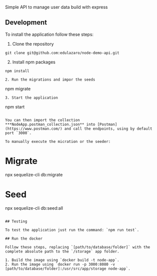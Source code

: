 Simple API to manage user data build with express

## Development

To install the application follow these steps:

1. Clone the repository
  ```
  git clone git@github.com:edulazaro/node-demo-api.git
  ```
2. Install npm packages
  ```
  npm install
  ```
  ```
2. Run the migrations and impor the seeds
  ```
  npm migrate
  ```
3. Start the application
  ```
  npm start
  ```

You can then import the collection ***NodeApp.postman_collection.json** into [Postman](https://www.postman.com/) and call the endpoints, using by default port `3000`.

To manually execute the micration or the seeder:

```
# Migrate
npx sequelize-cli db:migrate

# Seed
npx sequelize-cli db:seed:all
```

## Testing

To test the application just run the command: `npm run test`.

## Run the docker

Follow these steps, replacing `[path/to/database/folder]` with the complete absolute path to the `/storage` app folder.

1. Build the image using `docker build -t node-app`.
2. Run the image using `docker run -p 3000:8080 -v [path/to/database/folder]:/usr/src/app/storage node-app`.




